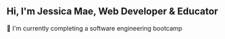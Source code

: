 ## Hi, I'm Jessica Mae, Web Developer & Educator
🔭 I'm currently completing a software engineering bootcamp


<!---
jessicamaev/jessicamaev is a ✨ special ✨ repository because its `README.md` (this file) appears on your GitHub profile.
You can click the Preview link to take a look at your changes.
--->
